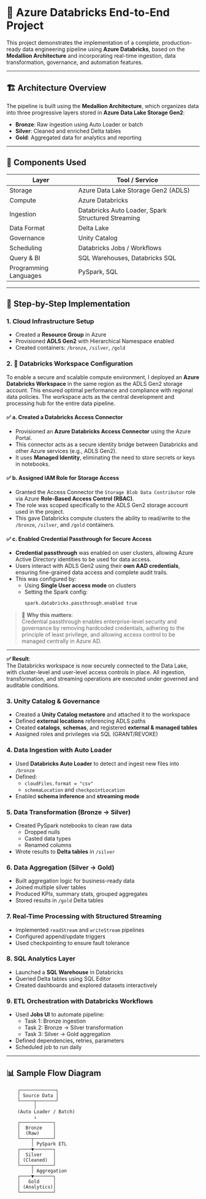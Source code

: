 # 🚀 Azure Databricks End-to-End Project

This project demonstrates the implementation of a complete, production-ready data engineering pipeline using **Azure Databricks**, based on the **Medallion Architecture** and incorporating real-time ingestion, data transformation, governance, and automation features.

---

## 🏗️ Architecture Overview

The pipeline is built using the **Medallion Architecture**, which organizes data into three progressive layers stored in **Azure Data Lake Storage Gen2**:


- **Bronze**: Raw ingestion using Auto Loader or batch
- **Silver**: Cleaned and enriched Delta tables
- **Gold**: Aggregated data for analytics and reporting

---

## 🧱 Components Used

| Layer                  | Tool / Service                                  |
|------------------------|--------------------------------------------------|
| Storage                | Azure Data Lake Storage Gen2 (ADLS)              |
| Compute                | Azure Databricks                                 |
| Ingestion              | Databricks Auto Loader, Spark Structured Streaming |
| Data Format            | Delta Lake                                       |
| Governance             | Unity Catalog                                    |
| Scheduling             | Databricks Jobs / Workflows                      |
| Query & BI             | SQL Warehouses, Databricks SQL                   |
| Programming Languages  | PySpark, SQL                                     |

---

## 🧪 Step-by-Step Implementation

### 1. **Cloud Infrastructure Setup**
- Created a **Resource Group** in Azure
- Provisioned **ADLS Gen2** with Hierarchical Namespace enabled
- Created containers: `/bronze`, `/silver`, `/gold`

### 2. 🚀 Databricks Workspace Configuration

To enable a secure and scalable compute environment, I deployed an **Azure Databricks Workspace** in the same region as the ADLS Gen2 storage account. This ensured optimal performance and compliance with regional data policies. The workspace acts as the central development and processing hub for the entire data pipeline.

#### ✅ a. Created a Databricks Access Connector
- Provisioned an **Azure Databricks Access Connector** using the Azure Portal.
- This connector acts as a secure identity bridge between Databricks and other Azure services (e.g., ADLS Gen2).
- It uses **Managed Identity**, eliminating the need to store secrets or keys in notebooks.

#### ✅ b. Assigned IAM Role for Storage Access
- Granted the Access Connector the `Storage Blob Data Contributor` role via Azure **Role-Based Access Control (RBAC)**.
- The role was scoped specifically to the ADLS Gen2 storage account used in the project.
- This gave Databricks compute clusters the ability to read/write to the `/bronze`, `/silver`, and `/gold` containers.

#### ✅ c. Enabled Credential Passthrough for Secure Access
- **Credential passthrough** was enabled on user clusters, allowing Azure Active Directory identities to be used for data access.
- Users interact with ADLS Gen2 using their **own AAD credentials**, ensuring fine-grained data access and complete audit trails.
- This was configured by:
  - Using **Single User access mode** on clusters
  - Setting the Spark config:  
    ```bash
    spark.databricks.passthrough.enabled true
    ```

> 🔐 **Why this matters**:  
> Credential passthrough enables enterprise-level security and governance by removing hardcoded credentials, adhering to the principle of least privilege, and allowing access control to be managed centrally in Azure AD.

---

**✅ Result**:  
The Databricks workspace is now securely connected to the Data Lake, with cluster-level and user-level access controls in place. All ingestion, transformation, and streaming operations are executed under governed and auditable conditions.



### 3. **Unity Catalog & Governance**
- Created a **Unity Catalog metastore** and attached it to the workspace
- Defined **external locations** referencing ADLS paths
- Created **catalogs**, **schemas**, and registered **external & managed tables**
- Assigned roles and privileges via SQL (GRANT/REVOKE)

### 4. **Data Ingestion with Auto Loader**
- Used **Databricks Auto Loader** to detect and ingest new files into `/bronze`
- Defined:
  - `cloudFiles.format = "csv"`
  - `schemaLocation` and `checkpointLocation`
- Enabled **schema inference** and **streaming mode**

### 5. **Data Transformation (Bronze → Silver)**
- Created PySpark notebooks to clean raw data
  - Dropped nulls
  - Casted data types
  - Renamed columns
- Wrote results to **Delta tables** in `/silver`

### 6. **Data Aggregation (Silver → Gold)**
- Built aggregation logic for business-ready data
- Joined multiple silver tables
- Produced KPIs, summary stats, grouped aggregates
- Stored results in `/gold` Delta tables

### 7. **Real-Time Processing with Structured Streaming**
- Implemented `readStream` and `writeStream` pipelines
- Configured append/update triggers
- Used checkpointing to ensure fault tolerance

### 8. **SQL Analytics Layer**
- Launched a **SQL Warehouse** in Databricks
- Queried Delta tables using SQL Editor
- Created dashboards and explored datasets interactively

### 9. **ETL Orchestration with Databricks Workflows**
- Used **Jobs UI** to automate pipeline:
  - Task 1: Bronze ingestion
  - Task 2: Bronze → Silver transformation
  - Task 3: Silver → Gold aggregation
- Defined dependencies, retries, parameters
- Scheduled job to run daily

---

## 📊 Sample Flow Diagram

        ┌─────────────┐
        │ Source Data │
        └─────┬───────┘
              │
        (Auto Loader / Batch)
              ↓
        ┌────────────┐
        │  Bronze    │
        │  (Raw)     │
        └────┬───────┘
             │ PySpark ETL
        ┌────▼───────┐
        │  Silver    │
        │ (Cleaned)  │
        └────┬───────┘
             │ Aggregation
        ┌────▼───────┐
        │   Gold     │
        │ (Analytics)│
        └────────────┘
